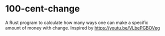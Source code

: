 # 100-cent-change

A Rust program to calculate how many ways one can make a specific amount of money with change. 
Inspired by https://youtu.be/VLbePGBOVeg
